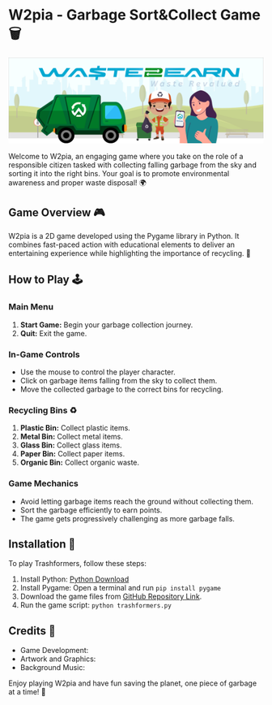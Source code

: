 # W2pia - Garbage Sort&Collect Game 🗑️

![Waste2Earn Logo](logo.png)

Welcome to W2pia, an engaging game where you take on the role of a responsible citizen tasked with collecting falling garbage from the sky and sorting it into the right bins. Your goal is to promote environmental awareness and proper waste disposal! 🌍

## Game Overview 🎮

W2pia is a 2D game developed using the Pygame library in Python. It combines fast-paced action with educational elements to deliver an entertaining experience while highlighting the importance of recycling. 🚀

## How to Play 🕹️

### Main Menu

1. **Start Game:** Begin your garbage collection journey.
2. **Quit:** Exit the game.

### In-Game Controls

- Use the mouse to control the player character.
- Click on garbage items falling from the sky to collect them.
- Move the collected garbage to the correct bins for recycling.

### Recycling Bins ♻️

1. **Plastic Bin:** Collect plastic items.
2. **Metal Bin:** Collect metal items.
3. **Glass Bin:** Collect glass items.
4. **Paper Bin:** Collect paper items.
5. **Organic Bin:** Collect organic waste.

### Game Mechanics

- Avoid letting garbage items reach the ground without collecting them.
- Sort the garbage efficiently to earn points.
- The game gets progressively challenging as more garbage falls.

## Installation 🚀

To play Trashformers, follow these steps:

1. Install Python: [Python Download](https://www.python.org/downloads/)
2. Install Pygame: Open a terminal and run `pip install pygame`
3. Download the game files from [GitHub Repository Link]().
4. Run the game script: `python trashformers.py`

## Credits 🙌

- Game Development:
- Artwork and Graphics:
- Background Music:
  



Enjoy playing W2pia and have fun saving the planet, one piece of garbage at a time! 🌟
